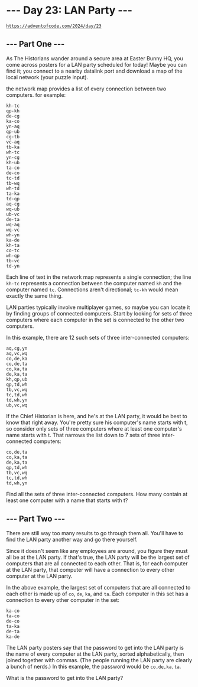 # --- Day 23: LAN Party ---

[`https://adventofcode.com/2024/day/23`](https://adventofcode.com/2024/day/23)

## --- Part One ---

As The Historians wander around a secure area at Easter Bunny HQ, you come
across posters for a LAN party scheduled for today! Maybe you can find it; you
connect to a nearby datalink port and download a map of the local network (your
puzzle input).

the network map provides a list of every connection between two computers. for
example:

```text
kh-tc
qp-kh
de-cg
ka-co
yn-aq
qp-ub
cg-tb
vc-aq
tb-ka
wh-tc
yn-cg
kh-ub
ta-co
de-co
tc-td
tb-wq
wh-td
ta-ka
td-qp
aq-cg
wq-ub
ub-vc
de-ta
wq-aq
wq-vc
wh-yn
ka-de
kh-ta
co-tc
wh-qp
tb-vc
td-yn
```

Each line of text in the network map represents a single connection; the line
`kh-tc` represents a connection between the computer named `kh` and the computer
named `tc`. Connections aren't directional; `tc-kh` would mean exactly the same
thing.

LAN parties typically involve multiplayer games, so maybe you can locate it by
finding groups of connected computers. Start by looking for sets of three
computers where each computer in the set is connected to the other two
computers.

In this example, there are 12 such sets of three inter-connected computers:

```text
aq,cg,yn
aq,vc,wq
co,de,ka
co,de,ta
co,ka,ta
de,ka,ta
kh,qp,ub
qp,td,wh
tb,vc,wq
tc,td,wh
td,wh,yn
ub,vc,wq
```

If the Chief Historian is here, and he's at the LAN party, it would be best to
know that right away. You're pretty sure his computer's name starts with t, so
consider only sets of three computers where at least one computer's name starts
with t. That narrows the list down to 7 sets of three inter-connected
computers:

```text
co,de,ta
co,ka,ta
de,ka,ta
qp,td,wh
tb,vc,wq
tc,td,wh
td,wh,yn
```

Find all the sets of three inter-connected computers. How many contain at least
one computer with a name that starts with t?

## --- Part Two ---

There are still way too many results to go through them all. You'll have to
find the LAN party another way and go there yourself.

Since it doesn't seem like any employees are around, you figure they must all
be at the LAN party. If that's true, the LAN party will be the largest set of
computers that are all connected to each other. That is, for each computer at
the LAN party, that computer will have a connection to every other computer at
the LAN party.

In the above example, the largest set of computers that are all connected to
each other is made up of `co`, `de`, `ka`, and `ta`. Each computer in this set
has a connection to every other computer in the set:

```text
ka-co
ta-co
de-co
ta-ka
de-ta
ka-de
```

The LAN party posters say that the password to get into the LAN party is the
name of every computer at the LAN party, sorted alphabetically, then joined
together with commas. (The people running the LAN party are clearly a bunch of
nerds.) In this example, the password would be `co,de,ka,ta`.

What is the password to get into the LAN party?
